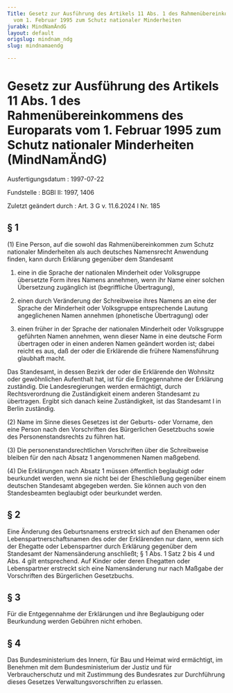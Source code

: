 ```yaml
---
Title: Gesetz zur Ausführung des Artikels 11 Abs. 1 des Rahmenübereinkommens des Europarats
  vom 1. Februar 1995 zum Schutz nationaler Minderheiten
jurabk: MindNamÄndG
layout: default
origslug: mindnam_ndg
slug: mindnamaendg

---
```


# Gesetz zur Ausführung des Artikels 11 Abs. 1 des Rahmenübereinkommens des Europarats vom 1. Februar 1995 zum Schutz nationaler Minderheiten (MindNamÄndG)

Ausfertigungsdatum
:   1997-07-22

Fundstelle
:   BGBl II: 1997, 1406

Zuletzt geändert durch
:   Art. 3 G v. 11.6.2024 I Nr. 185


## § 1

(1) Eine Person, auf die sowohl das Rahmenübereinkommen zum Schutz nationaler Minderheiten als auch deutsches Namensrecht Anwendung finden, kann durch Erklärung gegenüber dem Standesamt

1.  eine in die Sprache der nationalen Minderheit oder Volksgruppe übersetzte Form ihres Namens annehmen, wenn ihr Name einer solchen Übersetzung zugänglich ist (begriffliche Übertragung),


2.  einen durch Veränderung der Schreibweise ihres Namens an eine der Sprache der Minderheit oder Volksgruppe entsprechende Lautung angeglichenen Namen annehmen (phonetische Übertragung) oder


3.  einen früher in der Sprache der nationalen Minderheit oder Volksgruppe geführten Namen annehmen, wenn dieser Name in eine deutsche Form übertragen oder in einen anderen Namen geändert worden ist; dabei reicht es aus, daß der oder die Erklärende die frühere Namensführung glaubhaft macht.



Das Standesamt, in dessen Bezirk der oder die Erklärende den Wohnsitz oder gewöhnlichen Aufenthalt hat, ist für die Entgegennahme der Erklärung zuständig. Die Landesregierungen werden ermächtigt, durch Rechtsverordnung die Zuständigkeit einem anderen Standesamt zu übertragen. Ergibt sich danach keine Zuständigkeit, ist das Standesamt I in Berlin zuständig.

(2) Name im Sinne dieses Gesetzes ist der Geburts- oder Vorname, den eine Person nach den Vorschriften des Bürgerlichen Gesetzbuchs sowie des Personenstandsrechts zu führen hat.

(3) Die personenstandsrechtlichen Vorschriften über die Schreibweise bleiben für den nach Absatz 1 angenommenen Namen maßgebend.

(4) Die Erklärungen nach Absatz 1 müssen öffentlich beglaubigt oder beurkundet werden, wenn sie nicht bei der Eheschließung gegenüber einem deutschen Standesamt abgegeben werden. Sie können auch von den Standesbeamten beglaubigt oder beurkundet werden.


## § 2

Eine Änderung des Geburtsnamens erstreckt sich auf den Ehenamen oder Lebenspartnerschaftsnamen des oder der Erklärenden nur dann, wenn sich der Ehegatte oder Lebenspartner durch Erklärung gegenüber dem Standesamt der Namensänderung anschließt; § 1 Abs. 1 Satz 2 bis 4 und Abs. 4 gilt entsprechend. Auf Kinder oder deren Ehegatten oder Lebenspartner erstreckt sich eine Namensänderung nur nach Maßgabe der Vorschriften des Bürgerlichen Gesetzbuchs.


## § 3

Für die Entgegennahme der Erklärungen und ihre Beglaubigung oder Beurkundung werden Gebühren nicht erhoben.


## § 4

Das Bundesministerium des Innern, für Bau und Heimat wird ermächtigt, im Benehmen mit dem Bundesministerium der Justiz und für Verbraucherschutz und mit Zustimmung des Bundesrates zur Durchführung dieses Gesetzes Verwaltungsvorschriften zu erlassen.

